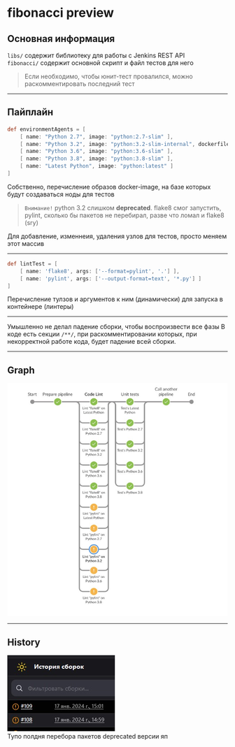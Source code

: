# fibonacci preview

## Основная информация

`libs/` содержит библиотеку для работы с Jenkins REST API  
`fibonacci/` содержит основной скрипт и файл тестов для него  
> Если необходимо, чтобы юнит-тест провалился, можно раскомментировать последний тест
___
## Пайплайн
```groovy
def environmentAgents = [
    [ name: "Python 2.7", image: "python:2.7-slim" ], 
    [ name: "Python 3.2", image: "python:3.2-slim-internal", dockerfile: 'py3_2.dockerfile' ], 
    [ name: "Python 3.6", image: "python:3.6-slim" ], 
    [ name: "Python 3.8", image: "python:3.8-slim" ], 
    [ name: "Latest Python", image: "python:latest" ] 
]
```
Собственно, перечисление образов docker-image, на базе которых будут создаваться ноды для тестов  
> `Внимание!` python 3.2 слишком **deprecated**. flake8 смог запустить, pylint, сколько бы пакетов не перебирал, разве что ломал и flake8 (sry)  

Для добавление, изменнеия, удаления узлов для тестов, просто меняем этот массив

___
```groovy
def lintTest = [
    [ name: 'flake8', args: ['--format=pylint', '.'] ],
    [ name: 'pylint', args: ['--output-format=text', '*.py'] ]
]
```
Перечисление тулзов и аргументов к ним (динамически) для запуска в контейнере (линтеры)
___
Умышленно не делал падение сборки, чтобы воспроизвести все фазы
В коде есть секции `/**/`, при раскомментировании которых, при некорректной работе кода, будет падение всей сборки.
___
## Graph
![graph](/images/graph.jpg)

___
## History

![hist](/images/hist.jpg)  
Тупо полдня перебора пакетов deprecated версии яп